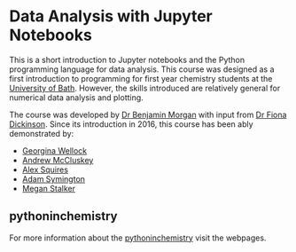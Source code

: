 # Data Analysis with Jupyter Notebooks

This is a short introduction to Jupyter notebooks and the Python programming language for data analysis.
This course was designed as a first introduction to programming for first year chemistry students at the [University of Bath](http://www.bath.ac.uk/departments/department-of-chemistry/).
However, the skills introduced are relatively general for numerical data analysis and plotting.

The course was developed by [Dr Benjamin Morgan](https://orcid.org/0000-0002-3056-8233) with input from [Dr Fiona Dickinson](https://researchportal.bath.ac.uk/en/persons/fiona-dickinson/).
Since its introduction in 2016, this course has been ably demonstrated by:

- [Georgina Wellock]()
- [Andrew McCluskey](https://orcid.org/0000-0003-3381-5911)
- [Alex Squires]()
- [Adam Symington](https://orcid.org/0000-0001-6059-497X)
- [Megan Stalker]()

## pythoninchemistry

For more information about the [pythoninchemistry](http://pythoninchemistry.org) visit the webpages.
